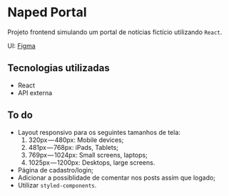 # Naped Portal

Projeto frontend simulando um portal de notícias fictício utilizando `React`.

UI: [Figma](https://www.figma.com/file/Yb9IBH56g7T1hdIyZ3BMNO/Desafios---Codel%C3%A2ndia?node-id=16172%3A100)

## Tecnologias utilizadas
- React
- API externa

## To do
- Layout responsivo para os seguintes tamanhos de tela:
  1. 320px — 480px: Mobile devices;
  2. 481px — 768px: iPads, Tablets;
  3. 769px — 1024px: Small screens, laptops;
  4. 1025px — 1200px: Desktops, large screens.
- Página de cadastro/login;
- Adicionar a possiblidade de comentar nos posts assim que logado;
- Utilizar `styled-components`.
